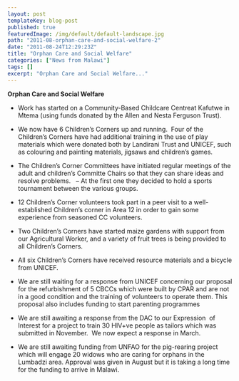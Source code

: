 ```yaml
---
layout: post
templateKey: blog-post
published: true
featuredImage: /img/default/default-landscape.jpg
path: "2011-08-orphan-care-and-social-welfare-2"
date: "2011-08-24T12:29:23Z"
title: "Orphan Care and Social Welfare"
categories: ["News from Malawi"]
tags: []
excerpt: "Orphan Care and Social Welfare..."
---
```


**Orphan Care and Social Welfare**

- Work has started on a Community-Based Childcare Centreat Kafutwe in Mtema (using funds donated by the Allen and Nesta Ferguson Trust).

- We now have 6 Children’s Corners up and running.  Four of the Children’s Corners have had additional training in the use of play materials which were donated both by Landirani Trust and UNICEF, such as colouring and painting materials, jigsaws and children’s games.
- The Children’s Corner Committees have initiated regular meetings of the adult and children’s Committe Chairs so that they can share ideas and resolve problems.   – At the first one they decided to hold a sports tournament between the various groups.
- 12 Children’s Corner volunteers took part in a peer visit to a well-established Children’s corner in Area 12 in order to gain some experience from seasoned CC volunteers.
- Two Children’s Corners have started maize gardens with support from our Agricultural Worker, and a variety of fruit trees is being provided to all Children’s Corners.
- All six Children’s Corners have received resource materials and a bicycle from UNICEF.
- We are still waiting for a response from UNICEF concerning our proposal for the refurbishment of 5 CBCCs which were built by CPAR and are not in a good condition and the training of volunteers to operate them. This proposal also includes funding to start parenting programmes
- We are still awaiting a response from the DAC to our Expression  of Interest for a project to train 30 HIV+ve people as tailors which was submitted in November.  We now expect a response in March.
- We are still awaiting funding from UNFAO for the pig-rearing project which will engage 20 widows who are caring for orphans in the Lumbadzi area. Approval was given in August but it is taking a long time for the funding to arrive in Malawi.
